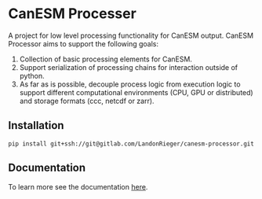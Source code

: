 # CanESM Processer

A project for low level processing functionality for CanESM output. CanESM Processor aims to support the following goals:

1. Collection of basic processing elements for CanESM.
2. Support serialization of processing chains for interaction outside of python.
3. As far as is possible, decouple process logic from execution logic to support different computational environments (CPU, GPU or distributed) and storage formats (ccc, netcdf or zarr).


## Installation

```
pip install git+ssh://git@gitlab.com/LandonRieger/canesm-processor.git
```

## Documentation

To learn more see the documentation [here](https://canesm-processor-24964b.gitlab.io/).
